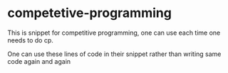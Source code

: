 # competetive-programming
This is snippet for competitive programming, one can use each time one needs to do cp.

One can use these lines of code in their snippet rather than writing same code again and again
